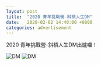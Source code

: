 ```yaml
---
layout: post
title:  "2020 青年挑戰營-斜槓人生DM"
date:   2020-02-02 14:40:00 +0800
categories: advertisement
---
```

2020 青年挑戰營-斜槓人生DM出爐囉！

![DM]({{site.baseurl}}/assets/DM.jpg)
![DM]({{site.baseurl}}/assets/Registration.jpg)
